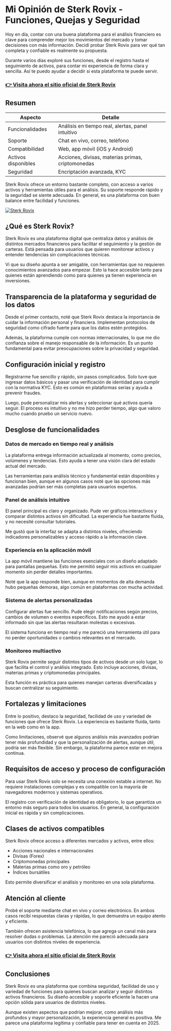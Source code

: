 # Mi Opinión de Sterk Rovix - Funciones, Quejas y Seguridad
 

Hoy en día, contar con una buena plataforma para el análisis financiero es clave para comprender mejor los movimientos del mercado y tomar decisiones con más información. Decidí probar Sterk Rovix para ver qué tan completa y confiable es realmente su propuesta.

Durante varios días exploré sus funciones, desde el registro hasta el seguimiento de activos, para contar mi experiencia de forma clara y sencilla. Así te puedo ayudar a decidir si esta plataforma te puede servir.

### [👉 Visita ahora el sitio oficial de Sterk Rovix ](https://tinyurl.com/yujcdauu)
## Resumen

| Aspecto                | Detalle                              |
|-----------------------|------------------------------------|
| Funcionalidades       | Análisis en tiempo real, alertas, panel intuitivo |
| Soporte               | Chat en vivo, correo, teléfono     |
| Compatibilidad        | Web, app móvil (iOS y Android)     |
| Activos disponibles   | Acciones, divisas, materias primas, criptomonedas |
| Seguridad             | Encriptación avanzada, KYC         |

Sterk Rovix ofrece un entorno bastante completo, con acceso a varios activos y herramientas útiles para el análisis. Su soporte responde rápido y la seguridad se siente adecuada. En general, es una plataforma con buen balance entre facilidad y funciones.

[![Sterk Rovix](https://i.postimg.cc/Y9YVWdjx/software.webp)](https://tinyurl.com/yujcdauu)
## ¿Qué es Sterk Rovix?

Sterk Rovix es una plataforma digital que centraliza datos y análisis de distintos mercados financieros para facilitar el seguimiento y la gestión de carteras. Está pensada para usuarios que quieren monitorear activos y entender tendencias sin complicaciones técnicas.

Vi que su diseño apunta a ser amigable, con herramientas que no requieren conocimientos avanzados para empezar. Esto la hace accesible tanto para quienes están aprendiendo como para quienes ya tienen experiencia en inversiones.

## Transparencia de la plataforma y seguridad de los datos

Desde el primer contacto, noté que Sterk Rovix destaca la importancia de cuidar la información personal y financiera. Implementan protocolos de seguridad como cifrado fuerte para que los datos estén protegidos.

Además, la plataforma cumple con normas internacionales, lo que me dio confianza sobre el manejo responsable de la información. Es un punto fundamental para evitar preocupaciones sobre la privacidad y seguridad.

## Configuración inicial y registro

Registrarme fue sencillo y rápido, sin pasos complicados. Solo tuve que ingresar datos básicos y pasar una verificación de identidad para cumplir con la normativa KYC. Esto es común en plataformas serias y ayuda a prevenir fraudes.

Luego, pude personalizar mis alertas y seleccionar qué activos quería seguir. El proceso es intuitivo y no me hizo perder tiempo, algo que valoro mucho cuando pruebo un servicio nuevo.

## Desglose de funcionalidades

### Datos de mercado en tiempo real y análisis

La plataforma entrega información actualizada al momento, como precios, volúmenes y tendencias. Esto ayuda a tener una visión clara del estado actual del mercado.

Las herramientas para análisis técnico y fundamental están disponibles y funcionan bien, aunque en algunos casos noté que las opciones más avanzadas podrían ser más completas para usuarios expertos.

### Panel de análisis intuitivo

El panel principal es claro y organizado. Pude ver gráficos interactivos y comparar distintos activos sin dificultad. La experiencia fue bastante fluida, y no necesité consultar tutoriales.

Me gustó que la interfaz se adapta a distintos niveles, ofreciendo indicadores personalizables y acceso rápido a la información clave.

### Experiencia en la aplicación móvil

La app móvil mantiene las funciones esenciales con un diseño adaptado para pantallas pequeñas. Esto me permitió seguir mis activos en cualquier momento sin perder detalles importantes.

Noté que la app responde bien, aunque en momentos de alta demanda hubo pequeñas demoras, algo común en plataformas con mucha actividad.

### Sistema de alertas personalizadas

Configurar alertas fue sencillo. Pude elegir notificaciones según precios, cambios de volumen o eventos específicos. Esto me ayudó a estar informado sin que las alertas resultaran molestas o excesivas.

El sistema funciona en tiempo real y me pareció una herramienta útil para no perder oportunidades o cambios relevantes en el mercado.

### Monitoreo multiactivo

Sterk Rovix permite seguir distintos tipos de activos desde un solo lugar, lo que facilita el control y análisis integrado. Esto incluye acciones, divisas, materias primas y criptomonedas principales.

Esta función es práctica para quienes manejan carteras diversificadas y buscan centralizar su seguimiento.

## Fortalezas y limitaciones

Entre lo positivo, destaco la seguridad, facilidad de uso y variedad de funciones que ofrece Sterk Rovix. La experiencia es bastante fluida, tanto en la web como en la app.

Como limitaciones, observé que algunos análisis más avanzados podrían tener más profundidad y que la personalización de alertas, aunque útil, podría ser más flexible. Sin embargo, la plataforma parece estar en mejora continua.

## Requisitos de acceso y proceso de configuración

Para usar Sterk Rovix solo se necesita una conexión estable a internet. No requiere instalaciones complejas y es compatible con la mayoría de navegadores modernos y sistemas operativos.

El registro con verificación de identidad es obligatorio, lo que garantiza un entorno más seguro para todos los usuarios. En general, la configuración inicial es rápida y sin complicaciones.

## Clases de activos compatibles

Sterk Rovix ofrece acceso a diferentes mercados y activos, entre ellos:  
- Acciones nacionales e internacionales  
- Divisas (Forex)  
- Criptomonedas principales  
- Materias primas como oro y petróleo  
- Índices bursátiles  

Esto permite diversificar el análisis y monitoreo en una sola plataforma.

## Atención al cliente

Probé el soporte mediante chat en vivo y correo electrónico. En ambos casos recibí respuestas claras y rápidas, lo que demuestra un equipo atento y eficiente.

También ofrecen asistencia telefónica, lo que agrega un canal más para resolver dudas o problemas. La atención me pareció adecuada para usuarios con distintos niveles de experiencia.

### [👉 Visita ahora el sitio oficial de Sterk Rovix ](https://tinyurl.com/yujcdauu)
## Conclusiones

Sterk Rovix es una plataforma que combina seguridad, facilidad de uso y variedad de funciones para quienes buscan analizar y seguir distintos activos financieros. Su diseño accesible y soporte eficiente la hacen una opción sólida para usuarios de distintos niveles.

Aunque existen aspectos que podrían mejorar, como análisis más profundos y mayor personalización, la experiencia general es positiva. Me parece una plataforma legítima y confiable para tener en cuenta en 2025.